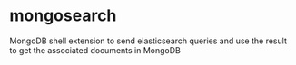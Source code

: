 # mongosearch
MongoDB shell extension to send elasticsearch queries and use the result to get the associated documents in MongoDB

